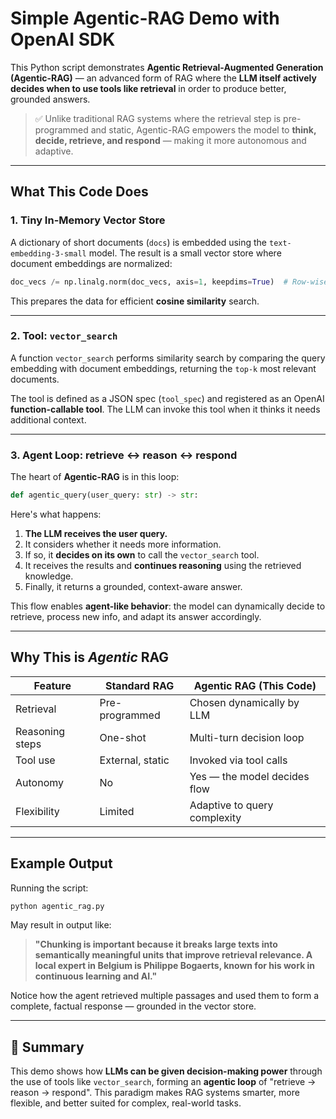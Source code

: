 # Simple Agentic-RAG Demo with OpenAI SDK

This Python script demonstrates **Agentic Retrieval-Augmented Generation (Agentic-RAG)** — an advanced form of RAG where the **LLM itself actively decides when to use tools like retrieval** in order to produce better, grounded answers.

> ✅ Unlike traditional RAG systems where the retrieval step is pre-programmed and static, Agentic-RAG empowers the model to **think, decide, retrieve, and respond** — making it more autonomous and adaptive.

---

## What This Code Does

### 1. Tiny In-Memory Vector Store

A dictionary of short documents (`docs`) is embedded using the `text-embedding-3-small` model. The result is a small vector store where document embeddings are normalized:

```python
doc_vecs /= np.linalg.norm(doc_vecs, axis=1, keepdims=True)  # Row-wise L2-normalization
```

This prepares the data for efficient **cosine similarity** search.

---

### 2. Tool: `vector_search`

A function `vector_search` performs similarity search by comparing the query embedding with document embeddings, returning the `top‑k` most relevant documents.

The tool is defined as a JSON spec (`tool_spec`) and registered as an OpenAI **function-callable tool**. The LLM can invoke this tool when it thinks it needs additional context.

---

### 3. Agent Loop: retrieve ↔ reason ↔ respond

The heart of **Agentic-RAG** is in this loop:

```python
def agentic_query(user_query: str) -> str:
```

Here's what happens:

1. **The LLM receives the user query.**
2. It considers whether it needs more information.
3. If so, it **decides on its own** to call the `vector_search` tool.
4. It receives the results and **continues reasoning** using the retrieved knowledge.
5. Finally, it returns a grounded, context-aware answer.

This flow enables **agent-like behavior**: the model can dynamically decide to retrieve, process new info, and adapt its answer accordingly.

---

## Why This is *Agentic* RAG

| Feature                        | Standard RAG       | Agentic RAG (This Code)      |
|-------------------------------|--------------------|------------------------------|
| Retrieval                     | Pre-programmed     | Chosen dynamically by LLM    |
| Reasoning steps               | One-shot           | Multi-turn decision loop     |
| Tool use                      | External, static   | Invoked via tool calls       |
| Autonomy                      | No                 | Yes — the model decides flow |
| Flexibility                   | Limited            | Adaptive to query complexity |

---

## Example Output

Running the script:

```bash
python agentic_rag.py
```

May result in output like:

> **"Chunking is important because it breaks large texts into semantically meaningful units that improve retrieval relevance. A local expert in Belgium is Philippe Bogaerts, known for his work in continuous learning and AI."**

Notice how the agent retrieved multiple passages and used them to form a complete, factual response — grounded in the vector store.

---


## 📎 Summary

This demo shows how **LLMs can be given decision-making power** through the use of tools like `vector_search`, forming an **agentic loop** of "retrieve → reason → respond". This paradigm makes RAG systems smarter, more flexible, and better suited for complex, real-world tasks.
